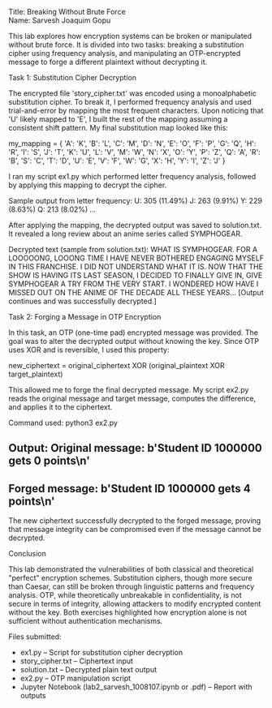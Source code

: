 Title: Breaking Without Brute Force  
Name: Sarvesh Joaquim Gopu  


This lab explores how encryption systems can be broken or manipulated without brute force. It is divided into two tasks: breaking a substitution cipher using frequency analysis, and manipulating an OTP-encrypted message to forge a different plaintext without decrypting it.

Task 1: Substitution Cipher Decryption

The encrypted file 'story_cipher.txt' was encoded using a monoalphabetic substitution cipher. To break it, I performed frequency analysis and used trial-and-error by mapping the most frequent characters. Upon noticing that 'U' likely mapped to 'E', I built the rest of the mapping assuming a consistent shift pattern. My final substitution map looked like this:

my_mapping = {
  'A': 'K', 'B': 'L', 'C': 'M', 'D': 'N', 'E': 'O', 'F': 'P', 'G': 'Q', 'H': 'R',
  'I': 'S', 'J': 'T', 'K': 'U', 'L': 'V', 'M': 'W', 'N': 'X', 'O': 'Y', 'P': 'Z',
  'Q': 'A', 'R': 'B', 'S': 'C', 'T': 'D', 'U': 'E', 'V': 'F', 'W': 'G', 'X': 'H',
  'Y': 'I', 'Z': 'J'
}

I ran my script ex1.py which performed letter frequency analysis, followed by applying this mapping to decrypt the cipher.

Sample output from letter frequency:
U: 305 (11.49%)
J: 263 (9.91%)
Y: 229 (8.63%)
Q: 213 (8.02%)
...

After applying the mapping, the decrypted output was saved to solution.txt. It revealed a long review about an anime series called SYMPHOGEAR.

Decrypted text (sample from solution.txt):
WHAT IS SYMPHOGEAR. FOR A LOOOOONG, LOOONG TIME I HAVE NEVER BOTHERED ENGAGING MYSELF IN THIS FRANCHISE. I DID NOT UNDERSTAND WHAT IT IS. NOW THAT THE SHOW IS HAVING ITS LAST SEASON, I DECIDED TO FINALLY GIVE IN, GIVE SYMPHOGEAR A TRY FROM THE VERY START. I WONDERED HOW HAVE I MISSED OUT ON THE ANIME OF THE DECADE ALL THESE YEARS...
[Output continues and was successfully decrypted.]

Task 2: Forging a Message in OTP Encryption

In this task, an OTP (one-time pad) encrypted message was provided. The goal was to alter the decrypted output without knowing the key. Since OTP uses XOR and is reversible, I used this property:

new_ciphertext = original_ciphertext XOR (original_plaintext XOR target_plaintext)

This allowed me to forge the final decrypted message. My script ex2.py reads the original message and target message, computes the difference, and applies it to the ciphertext.

Command used:
python3 ex2.py

Output:
Original message:
b'Student ID 1000000 gets 0 points\n'
--------------------------------
Forged message:
b'Student ID 1000000 gets 4 points\n'
--------------------------------

The new ciphertext successfully decrypted to the forged message, proving that message integrity can be compromised even if the message cannot be decrypted.

Conclusion

This lab demonstrated the vulnerabilities of both classical and theoretical "perfect" encryption schemes. Substitution ciphers, though more secure than Caesar, can still be broken through linguistic patterns and frequency analysis. OTP, while theoretically unbreakable in confidentiality, is not secure in terms of integrity, allowing attackers to modify encrypted content without the key. Both exercises highlighted how encryption alone is not sufficient without authentication mechanisms.

Files submitted:
- ex1.py – Script for substitution cipher decryption
- story_cipher.txt – Ciphertext input
- solution.txt – Decrypted plain text output
- ex2.py – OTP manipulation script
- Jupyter Notebook (lab2_sarvesh_1008107.ipynb or .pdf) – Report with outputs


